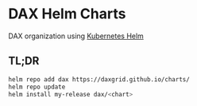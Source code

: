 # DAX Helm Charts

DAX organization using [Kubernetes Helm](https://github.com/helm/helm)


## TL;DR

```bash
helm repo add dax https://daxgrid.github.io/charts/
helm repo update
helm install my-release dax/<chart>
```
